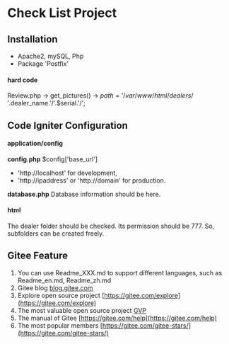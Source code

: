 # Check List Project

## Installation

+ Apache2, mySQL, Php
+ Package 'Postfix'

#### hard code
Review.php -> get_pictures()
-> $path = '/var/www/html/dealers/'.$dealer_name.'/'.$serial.'/';

## Code Igniter Configuration

#### application/config
**config.php**
$config['base_url']

+ 'http://localhost' for development,
+ 'http://ipaddress' or 'http://domain' for production.


**database.php**
Database information should be here.

#### html
The dealer folder should be checked. Its permission should be 777. So, subfolders can be created freely.

## Gitee Feature

1. You can use Readme\_XXX.md to support different languages, such as Readme\_en.md, Readme\_zh.md
2. Gitee blog [blog.gitee.com](https://blog.gitee.com)
3. Explore open source project [https://gitee.com/explore](https://gitee.com/explore)
4. The most valuable open source project [GVP](https://gitee.com/gvp)
5. The manual of Gitee [https://gitee.com/help](https://gitee.com/help)
6. The most popular members  [https://gitee.com/gitee-stars/](https://gitee.com/gitee-stars/)
